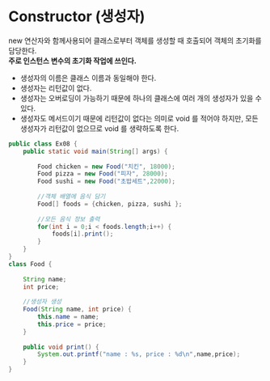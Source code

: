# Constructor (생성자)
new 연산자와 함께사용되어 클래스로부터 객체를 생성할 때 호출되어 객체의 초기화를 담당한다.   
<b>주로 인스턴스 변수의 초기화 작업에 쓰인다.</b>

- 생성자의 이름은 클래스 이름과 동일해야 한다.
- 생성자는 리턴값이 없다.
- 생성자는 오버로딩이 가능하기 때문에 하나의 클래스에 여러 개의 생성자가 있을 수 있다. 
- 생성자도 메서드이기 때문에 리턴값이 없다는 의미로 void 를 적어야 하지만, 모든 생성자가 리턴값이 없으므로 void 를 생략하도록 한다.


```java
public class Ex08 {
	public static void main(String[] args) {
		
		Food chicken = new Food("치킨", 18000);
		Food pizza = new Food("피자", 28000);
		Food sushi = new Food("초밥세트",22000);
		
		//객체 배열에 음식 담기
		Food[] foods = {chicken, pizza, sushi };
		
		//모든 음식 정보 출력
		for(int i = 0;i < foods.length;i++) {
			foods[i].print();
		}			
	}
}
class Food {
	
	String name;
	int price;
    
    //생성자 생성
	Food(String name, int price) {
		this.name = name;
		this.price = price;
	}
	
	public void print() {
		System.out.printf("name : %s, price : %d\n",name,price);
	}
}
```